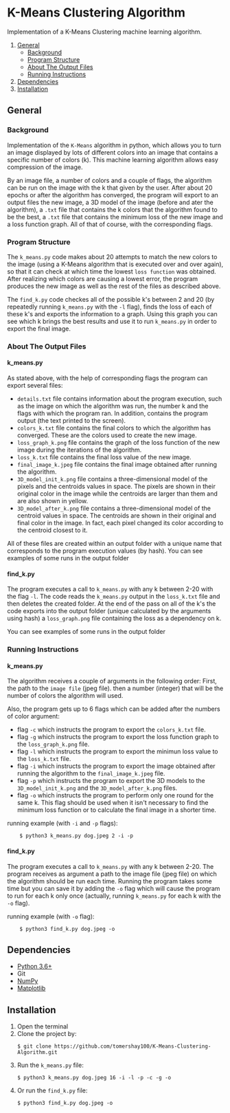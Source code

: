 
# K-Means Clustering Algorithm
Implementation of a K-Means Clustering machine learning algorithm.

1. [General](#General)
    - [Background](#background)
    - [Program Structure](https://github.com/tomershay100/K-Means-Clustering-Algorithm/blob/main/README.md#program-structure)
    - [About The Output Files](https://github.com/tomershay100/K-Means-Clustering-Algorithm/blob/main/README.md#about-the-output-files)
    - [Running Instructions](https://github.com/tomershay100/K-Means-Clustering-Algorithm/blob/main/README.md#running-instructions)
2. [Dependencies](#dependencies) 
3. [Installation](#installation)

## General

### Background
Implementation of the ```K-Means``` algorithm in python, which allows you to turn an image displayed by lots of different colors into an image that contains a specific number of colors (k). This machine learning algorithm allows easy compression of the image.

By an image file, a number of colors and a couple of flags, the algorithm can be run on the image with the k that given by the user. After about 20 epochs or after the algorithm has converged, the program will export to an output files the new image, a 3D model of the image (before and ater the algorithm), a ```.txt``` file that contains the k colors that the algorithm found to be the best, a ```.txt``` file that contains the minimum loss of the new image and a loss function graph. All of that of course, with the corresponding flags.

### Program Structure
The ```k_means.py``` code makes about 20 attempts to match the new colors to the image (using a K-Means algorithm that is executed over and over again), so that it can check at which time the lowest ```loss function``` was obtained. After realizing which colors are causing a lowest error, the program produces the new image as well as the rest of the files as described above.

The ```find_k.py``` code checkes all of the possible k's between 2 and 20 (by repeatedly running ```k_means.py``` with the ```-l``` flag), finds the loss of each of these k's and exports the information to a graph. Using this graph you can see which k brings the best results and use it to run ```k_means.py``` in order to export the final image.

### About The Output Files
#### k_means.py
As stated above, with the help of corresponding flags the program can export several files:
* ```details.txt``` file contains information about the program execution, such as the image on which the algorithm was run, the number k and the flags with which the program ran. In addition, contains the program output (the text printed to the screen).
* ```colors_k.txt``` file contains the final colors to which the algorithm has converged. These are the colors used to create the new image.
* ```loss_graph_k.png``` file contains the graph of the loss function of the new image during the iterations of the algorithm.
* ```loss_k.txt``` file contains the final loss value of the new image.
* ```final_image_k.jpeg``` file contains the final image obtained after running the algorithm.
* ```3D_model_init_k.png``` file contains a three-dimensional model of the pixels and the centroids values in space. The pixels are shown in their original color in the image while the centroids are larger than them and are also shown in yellow.
* ```3D_model_after_k.png``` file contains a three-dimensional model of the centroid values in space. The centroids are shown in their original and final color in the image. In fact, each pixel changed its color according to the centroid closest to it.

All of these files are created within an output folder with a unique name that corresponds to the program execution values (by hash). You can see examples of some runs in the output folder

#### find_k.py
The program executes a call to ```k_means.py``` with any k between 2-20 with the flag ```-l```. The code reads the ```k_means.py``` output in the ```loss_k.txt``` file and then deletes the created folder. At the end of the pass on all of the k's the code exports into the output folder (unique calculated by the arguments using hash) a ```loss_graph.png``` file containing the loss as a dependency on k.

 You can see examples of some runs in the output folder

### Running Instructions
#### k_means.py
The algorithm receives a couple of arguments in the following order:
First, the path to the ```image file``` (jpeg file). then a number (integer) that will be the number of colors the algorithm will used.

Also, the program gets up to 6 flags which can be added after the numbers of color argument:
* flag ```-c``` which instructs the program to export the ```colors_k.txt``` file.
* flag ```-g``` which instructs the program to export the loss function graph to the ```loss_graph_k.png``` file.
* flag ```-l``` which instructs the program to export the minimun loss value to the ```loss_k.txt``` file.
* flag ```-i``` which instructs the program to export the image obtained after running the algorithm to the ```final_image_k.jpeg``` file.
* flag ```-p``` which instructs the program to export the 3D models to the  ```3D_model_init_k.png``` and the  ```3D_model_after_k.png``` files.
* flag ```-o``` which instructs the program to perform only one round for the same k. This flag should be used when it isn't necessary to find the minimum loss function or to calculate the final image in a shorter time.


running example (with ```-i``` and ```-p``` flags):
```
	$ python3 k_means.py dog.jpeg 2 -i -p
```
#### find_k.py
The program executes a call to ```k_means.py``` with any k between 2-20. The program receives as argument a path to the image file (jpeg file) on which the algorithm should be run each time. Running the program takes some time but you can save it by adding the ```-o``` flag which will cause the program to run for each k only once (actually, running ```k_means.py``` for each k with the ```-o``` flag).

running example (with ```-o``` flag):
```
	$ python3 find_k.py dog.jpeg -o
```
## Dependencies
* [Python 3.6+](https://www.python.org/downloads/)
* Git
* [NumPy](https://numpy.org/install/)
* [Matplotlib](https://matplotlib.org/stable/users/installing.html)

## Installation

1. Open the terminal
2. Clone the project by:
	```
	$ git clone https://github.com/tomershay100/K-Means-Clustering-Algorithm.git
	```	
3. Run the ```k_means.py``` file:
	```
	$ python3 k_means.py dog.jpeg 16 -i -l -p -c -g -o
	 ```
4. Or run the ```find_k.py``` file:
	```
	$ python3 find_k.py dog.jpeg -o
	 ```
